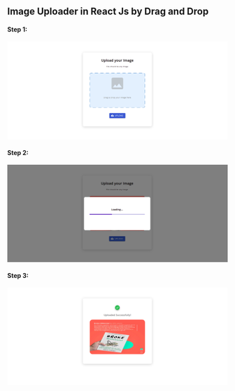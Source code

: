 ## Image Uploader in React Js by Drag and Drop

#### Step 1:
![Image uploading step 10](./readme-images/image1.png)

#### Step 2:
![Image uploading step 2](./readme-images/image2.png)

#### Step 3:
![Image uploading step 3](./readme-images/image3.png)
